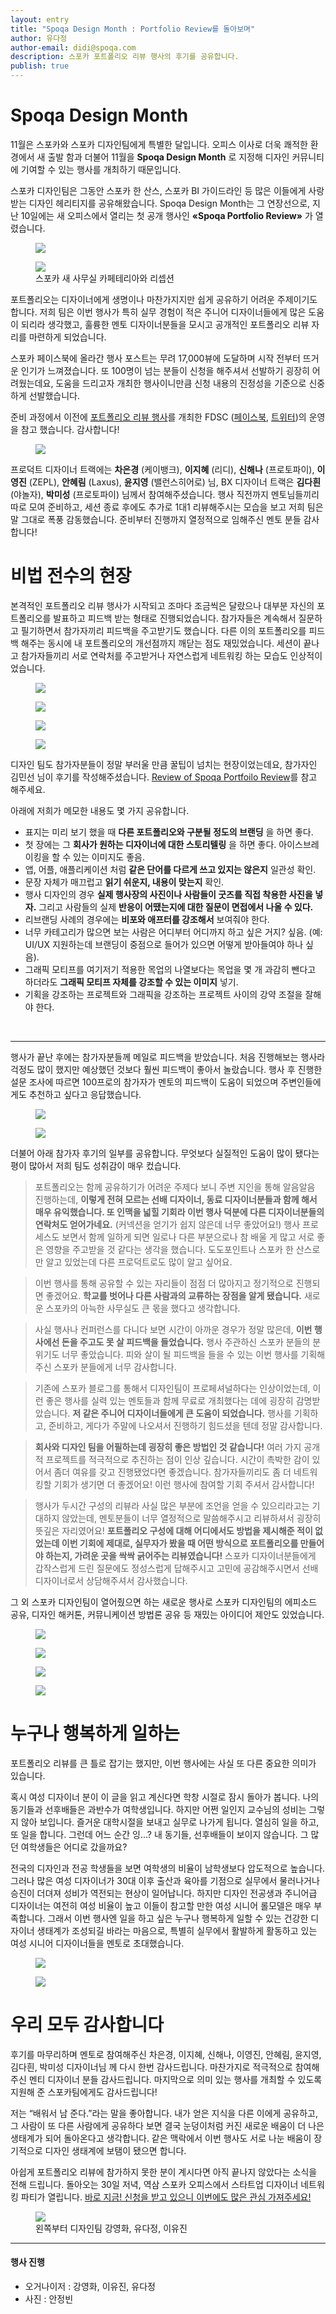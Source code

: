 ```yaml
---
layout: entry
title: "Spoqa Design Month : Portfolio Review를 돌아보며"
author: 유다정
author-email: didi@spoqa.com
description: 스포카 포트폴리오 리뷰 행사의 후기를 공유합니다.
publish: true
---
```


# Spoqa Design Month

11월은 스포카와 스포카 디자인팀에게 특별한 달입니다. 오피스 이사로 더욱 쾌적한 환경에서 새 출발 함과 더불어 11월을 **Spoqa Design Month** 로 지정해 디자인 커뮤니티에 기여할 수 있는 행사를 개최하기 때문입니다.

스포카 디자인팀은 그동안 스포카 한 산스, 스포카 BI 가이드라인 등 많은 이들에게 사랑받는 디자인 헤리티지를 공유해왔습니다. Spoqa Design Month는 그 연장선으로, 지난 10일에는 새 오피스에서 열리는 첫 공개 행사인  **&laquo;Spoqa Portfolio Review&raquo;** 가 열렸습니다.

<figure>
  <img src="/images/2018-11-21/office-1.jpg"
     style="margin: 0 auto;" />
</figure>

<figure>
  <img src="/images/2018-11-21/office-2.jpg"
     style="margin: 0 auto;" />
  <figcaption>
   스포카 새 사무실 카페테리아와 리셉션
  </figcaption>
</figure>

포트폴리오는 디자이너에게 생명이나 마찬가지지만 쉽게 공유하기 어려운 주제이기도 합니다. 저희 팀은 이번 행사가 특히 실무 경험이 적은 주니어 디자이너들에게 많은 도움이 되리라 생각했고, 훌륭한 멘토 디자이너분들을 모시고 공개적인 포트폴리오 리뷰 자리를 마련하게 되었습니다.

스포카 페이스북에 올라간 행사 포스트는 무려 17,000뷰에 도달하며 시작 전부터 뜨거운 인기가 느껴졌습니다. 또 100명이 넘는 분들이 신청을 해주셔서 선발하기 굉장히 어려웠는데요, 도움을 드리고자 개최한 행사이니만큼 신청 내용의 진정성을 기준으로 신중하게 선발했습니다.

준비 과정에서 이전에 [포트폴리오 리뷰 행사](http://wrmatters.kr/project/program/3101/)를 개최한 FDSC ([페이스북](https://www.facebook.com/fdsc.seoul/), [트위터](https://twitter.com/femidesigner))의 운영을 참고 했습니다. 감사합니다!

<figure>
  <img src="/images/2018-11-21/14.jpg"
     style="margin: 0 auto;" />
</figure>

프로덕트 디자이너 트랙에는 **차은경** (케이뱅크), **이지혜** (리디), **신해나** (프로토파이), **이영진** (ZEPL), **안혜림** (Laxus), **윤지영** (밸런스히어로) 님, BX 디자이너 트랙은 **김다흰** (야놀자), **박미성** (프로토파이) 님께서 참여해주셨습니다. 행사 직전까지 멘토님들끼리 따로 모여 준비하고, 세션 종료 후에도 추가로 1대1 리뷰해주시는 모습을 보고 저희 팀은 말 그대로 폭풍 감동했습니다. 준비부터 진행까지 열정적으로 임해주신 멘토 분들 감사합니다!

# 비법 전수의 현장

본격적인 포트폴리오 리뷰 행사가 시작되고 조마다 조금씩은 달랐으나 대부분 자신의 포트폴리오를 발표하고 피드백 받는 형태로 진행되었습니다. 참가자들은 계속해서 질문하고 필기하면서 참가자끼리 피드백을 주고받기도 했습니다. 다른 이의 포트폴리오를 피드백 해주는 동시에 내 포트폴리오의 개선점까지 깨닫는 점도 재밌었습니다. 세션이 끝나고 참가자들끼리 서로 연락처를 주고받거나 자연스럽게 네트워킹 하는 모습도 인상적이었습니다.

<figure>
  <img src="/images/2018-11-21/7.jpg"
     style="margin: 0 auto;" />
</figure>

<figure>
  <img src="/images/2018-11-21/1.jpg"
     style="margin: 0 auto;" />
</figure>

<figure>
  <img src="/images/2018-11-21/10.jpg"
     style="margin: 0 auto;" />
</figure>

<figure>
  <img src="/images/2018-11-21/3.jpg"
     style="margin: 0 auto;" />
</figure>

디자인 팀도 참가자분들이 정말 부러울 만큼 꿀팁이 넘치는 현장이었는데요, 참가자인 김민선 님이 후기를 작성해주셨습니다. [Review of Spoqa Portfoilo Review](https://medium.com/@saiko331/review-of-spoqa-portfoilo-review-85cb5ffe4b55?fbclid=IwAR3ftfWawtm4ajSL6hviuPaczwngqWsmziG1O3mHzth9OMMwmZ93Sr_7Dsw)를 참고 해주세요.

아래에 저희가 메모한 내용도 몇 가지 공유합니다.

- 표지는 미리 보기 했을 때 **다른 포트폴리오와 구분될 정도의 브랜딩** 을 하면 좋다.
- 첫 장에는 그 **회사가 원하는 디자이너에 대한 스토리텔링** 을 하면 좋다. 아이스브레이킹을 할 수 있는 이미지도 좋음.
- 앱, 어플, 애플리케이션 처럼 **같은 단어를 다르게 쓰고 있지는 않은지** 일관성 확인.
- 문장 자체가 매끄럽고 **읽기 쉬운지, 내용이 맞는지** 확인.
- 행사 디자인의 경우 **실제 행사장의 사진이나 사람들이 굿즈를 직접 착용한 사진을 넣자.** 그리고 사람들의 실제 **반응이 어땠는지에 대한 질문이 면접에서 나올 수 있다.**
- 리브랜딩 사례의 경우에는 **비포와 애프터를 강조해서** 보여줘야 한다.
- 너무 카테고리가 많으면 보는 사람은 어디부터 어디까지 하고 싶은 거지? 싶음. (예: UI/UX 지원하는데 브랜딩이 중점으로 들어가 있으면 어떻게 받아들여야 하나 싶음).
- 그래픽 모티프를 여기저기 적용한 목업의 나열보다는 목업을 몇 개 과감히 뺀다고 하더라도 **그래픽 모티프 자체를 강조할 수 있는 이미지** 넣기.
- 기획을 강조하는 프로젝트와 그래픽을 강조하는 프로젝트 사이의 강약 조절을 잘해야 한다.

<br>

---

행사가 끝난 후에는 참가자분들께 메일로 피드백을 받았습니다. 처음 진행해보는 행사라 걱정도 많이 했지만 예상했던 것보다 훨씬 피드백이 좋아서 놀랐습니다. 행사 후 진행한 설문 조사에 따르면 100프로의 참가자가 멘토의 피드백이 도움이 되었으며 주변인들에게도 추천하고 싶다고 응답했습니다.

<figure>
  <img src="/images/2018-11-21/chart-1.png"
     style="margin: 0 auto;" />
</figure>

<figure>
<img src="/images/2018-11-21/chart-2.png"
   style="margin: 0 auto;" />
</figure>


더불어 아래 참가자 후기의 일부를 공유합니다. 무엇보다 실질적인 도움이 많이 됐다는 평이 많아서 저희 팀도 성취감이 매우 컸습니다.


> 포트폴리오는 함께 공유하기가 어려운 주제다 보니 주변 지인을 통해 알음알음 진행하는데, **이렇게 전혀 모르는 선배 디자이너, 동료 디자이너분들과 함께 해서 매우 유익했습니다. 또 인맥을 넓힐 기회라 이번 행사 덕분에 다른 디자이너분들의 연락처도 얻어가네요.** (커넥션을 얻기가 쉽지 않은데 너무 좋았어요!) 행사 프로세스도 보면서 함께 일하게 되면 일로나 다른 부분으로나 참 배울 게 많고 서로 좋은 영향을 주고받을 것 같다는 생각을 했습니다. 도도포인트나 스포카 한 산스로만 알고 있었는데 다른 프로덕트로도 많이 알고 싶어요.


> 이번 행사를 통해 공유할 수 있는 자리들이 점점 더 많아지고 정기적으로 진행되면 좋겠어요. **학교를 벗어나 다른 사람과의 교류하는 장점을 알게 됐습니다.** 새로운 스포카의 아늑한 사무실도 큰 몫을 했다고 생각합니다.


> 사실 행사나 컨퍼런스를 다니다 보면 시간이 아까운 경우가 정말 많은데, **이번 행사에선 돈을 주고도 못 살 피드백을 들었습니다.** 행사 주관하신 스포카 분들의 분위기도 너무 좋았습니다. 피와 살이 될 피드백을 들을 수 있는 이번 행사를 기획해주신 스포카 분들에게 너무 감사합니다.


> 기존에 스포카 블로그를 통해서 디자인팀이 프로페셔널하다는 인상이었는데, 이런 좋은 행사를 실력 있는 멘토들과 함께 무료로 개최했다는 데에 굉장히 감명받았습니다. **저 같은 주니어 디자이너들에게 큰 도움이 되었습니다.** 행사를 기획하고, 준비하고, 게다가 주말에 나오셔서 진행하기 힘드셨을 텐데 정말 감사합니다.

> **회사와 디자인 팀을 어필하는데 굉장히 좋은 방법인 것 같습니다!** 여러 가지 공개적 프로젝트를 적극적으로 추진하는 점이 인상 깊습니다. 시간이 촉박한 감이 있어서 좀더 여유를 갖고 진행됐었다면 좋겠습니다. 참가자들끼리도 좀 더 네트워킹할 기회가 생기면 더 좋겠어요! 이런 행사에 참여할 기회 주셔서 감사합니다!

> 행사가 두시간 구성의 리뷰라 사실 많은 부분에 조언을 얻을 수 있으리라고는 기대하지 않았는데, 멘토분들이 너무 열정적으로 말씀해주시고 리뷰하셔서 굉장히 뜻깊은 자리였어요! **포트폴리오 구성에 대해 어디에서도 방법을 제시해준 적이 없었는데 이번 기회에 제대로, 실무자가 봤을 때 어떤 방식으로 포트폴리오를 만들어야 하는지, 가려운 곳을 싹싹 긁어주는 리뷰였습니다!** 스포카 디자이너분들에게 갑작스럽게 드린 질문에도 정성스럽게 답해주시고 고민에 공감해주시면서 선배 디자이너로서 상담해주셔서 감사했습니다.

그 외 스포카 디자인팀이 열어줬으면 하는 새로운 행사로 스포카 디자인팀의 에피소드 공유, 디자인 해커톤, 커뮤니케이션 방법론 공유 등 재밌는 아이디어 제안도 있었습니다.

<figure>
  <img src="/images/2018-11-21/12.jpg"
     style="margin: 0 auto;" />
</figure>

<figure>
  <img src="/images/2018-11-21/11.jpg"
     style="margin: 0 auto;" />
</figure>

<figure>
  <img src="/images/2018-11-21/2.jpg"
     style="margin: 0 auto;" />
</figure>

<figure>
  <img src="/images/2018-11-21/8.jpg"
     style="margin: 0 auto;" />
</figure>

# 누구나 행복하게 일하는

포트폴리오 리뷰를 큰 틀로 잡기는 했지만, 이번 행사에는 사실 또 다른 중요한 의미가 있습니다.

혹시 여성 디자이너 분이 이 글을 읽고 계신다면 학창 시절로 잠시 돌아가 봅니다. 나의  동기들과 선후배들은 과반수가 여학생입니다. 하지만 어쩐 일인지 교수님의 성비는 그렇지 않아 보입니다. 즐거운 대학시절을 보내고 실무로 나가게 됩니다. 열심히 일을 하고, 또 일을 합니다. 그런데 어느 순간 잉…? 내 동기들, 선후배들이 보이지 않습니다. 그 많던 여학생들은 어디로 갔을까요?

전국의 디자인과 전공 학생들을 보면 여학생의 비율이 남학생보다 압도적으로 높습니다. 그러나 많은 여성 디자이너가 30대 이후 출산과 육아를 기점으로 실무에서 물러나거나 승진이 더뎌져 성비가 역전되는 현상이 일어납니다. 하지만 디자인 전공생과 주니어급 디자이너는 여전히 여성 비율이 높고 이들이 참고할 만한 여성 시니어 롤모델은 매우 부족합니다. 그래서 이번 행사엔 일을 하고 싶은 누구나 행복하게 일할 수 있는 건강한 디자이너 생태계가 조성되길 바라는 마음으로, 특별히 실무에서 활발하게 활동하고 있는 여성 시니어 디자이너들을 멘토로 초대했습니다.

<figure>
  <img src="/images/2018-11-21/9.jpg"
     style="margin: 0 auto;" />
</figure>

<figure>
  <img src="/images/2018-11-21/4.jpg"
     style="margin: 0 auto;" />
</figure>


# 우리 모두 감사합니다

후기를 마무리하며 멘토로 참여해주신 차은경, 이지혜, 신해나, 이영진, 안혜림, 윤지영, 김다흰, 박미성 디자이너님 께 다시 한번 감사드립니다. 마찬가지로 적극적으로 참여해주신 멘티 디자이너 분들 감사드립니다. 마지막으로 의미 있는 행사를 개최할 수 있도록 지원해 준 스포카팀에게도 감사드립니다!

저는 “배워서 남 준다.”라는 말을 좋아합니다. 내가 얻은 지식을 다른 이에게 공유하고, 그 사람이 또 다른 사람에게 공유하다 보면 결국 눈덩이처럼 커진 새로운 배움이 더 나은 생태계가 되어 돌아온다고 생각합니다. 같은 맥락에서 이번 행사도 서로 나눈 배움이 장기적으로 디자인 생태계에 보탬이 됐으면 합니다.

아쉽게 포트폴리오 리뷰에 참가하지 못한 분이 계시다면 아직 끝나지 않았다는 소식을 전해 드립니다. 돌아오는 30일 저녁, 역삼 스포카 오피스에서 스타트업 디자이너 네트워킹 파티가 열립니다. [바로 지금! 신청을 받고 있으니 이번에도 많은 관심 가져주세요!](https://docs.google.com/forms/d/e/1FAIpQLSfOpurfcMhCwNMRB13cV5BDaoiF3mpcS5hc0BWOS3xUK7T2nw/viewform)

<figure>
  <img src="/images/2018-11-21/desgin-team-1.jpg"
     style="margin: 0 auto;" />
  <figcaption>
  왼쪽부터 디자인팀 강영화, 유다정, 이유진
  </figcaption>
</figure>


---

#### 행사 진행
- 오거나이저 : 강영화, 이유진, 유다정
- 사진 : 안정빈
